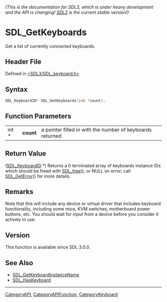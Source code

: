 ###### (This is the documentation for SDL3, which is under heavy development and the API is changing! [SDL2](https://wiki.libsdl.org/SDL2/) is the current stable version!)
# SDL_GetKeyboards

Get a list of currently connected keyboards.

## Header File

Defined in [<SDL3/SDL_keyboard.h>](https://github.com/libsdl-org/SDL/blob/main/include/SDL3/SDL_keyboard.h)

## Syntax

```c
SDL_KeyboardID* SDL_GetKeyboards(int *count);
```

## Function Parameters

|       |           |                                                           |
| ----- | --------- | --------------------------------------------------------- |
| int * | **count** | a pointer filled in with the number of keyboards returned |

## Return Value

([SDL_KeyboardID](SDL_KeyboardID) *) Returns a 0 terminated array of
keyboards instance IDs which should be freed with [SDL_free](SDL_free)(),
or NULL on error; call [SDL_GetError](SDL_GetError)() for more details.

## Remarks

Note that this will include any device or virtual driver that includes
keyboard functionality, including some mice, KVM switches, motherboard
power buttons, etc. You should wait for input from a device before you
consider it actively in use.

## Version

This function is available since SDL 3.0.0.

## See Also

- [SDL_GetKeyboardInstanceName](SDL_GetKeyboardInstanceName)
- [SDL_HasKeyboard](SDL_HasKeyboard)

----
[CategoryAPI](CategoryAPI), [CategoryAPIFunction](CategoryAPIFunction), [CategoryKeyboard](CategoryKeyboard)


